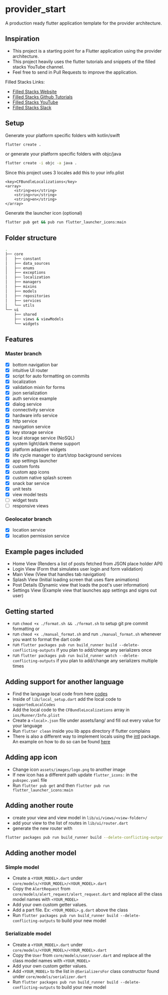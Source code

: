 # provider_start

A production ready flutter application template for the provider architecture.

## Inspiration

- This project is a starting point for a Flutter application using the provider architecture.
- This project heavily uses the flutter tutorials and snippets of the filled stacks YouTube channel.
- Feel free to send in Pull Requests to improve the application.

Filled Stacks Links:

- [Filled Stacks Website](https://www.filledstacks.com/)
- [Filled Stacks Github Tutorials](https://github.com/FilledStacks/flutter-tutorials)
- [Filled Stacks YouTube](https://www.youtube.com/channel/UC2d0BYlqQCdF9lJfydl_02Q)
- [Filled Stacks Slack](https://filledstacks.slack.com/join/shared_invite/enQtNjY0NTQ3MTYwMzEwLTJjZmU0ODRhOTA5ZGE3MTUxOTUzODdlNzFjMDg0ZGU4ZDQzMzVlMDQ0MzYxZWNhOWViOGI1NjZiZDE1YTQ3NGM)

## Setup

Generate your platform specific folders with kotlin/swift

```bash
flutter create .
```

or generate your platform specific folders with objc/java

```bash
flutter create -i objc -a java .
```

Since this project uses 3 locales add this to your info.plist

```plist
<key>CFBundleLocalizations</key>
<array>
    <string>es</string>
    <string>ru</string>
    <string>en</string>
</array>
```

Generate the launcher icon (optional)

```bash
flutter pub get && pub run flutter_launcher_icons:main
```

## Folder structure

```bash
.
├── core
│   ├── constant
│   ├── data_sources
│   ├── enums
│   ├── exceptions
│   ├── localization
│   ├── managers
│   ├── mixins
│   ├── models
│   ├── repositories
│   ├── services
│   └── utils
└── ui
    ├── shared
    ├── views & viewModels
    └── widgets
```

## Features

### Master branch

- [x] bottom navigation bar
- [x] intuitive UI router
- [x] script for auto formatting on commits
- [x] localization
- [x] validation mixin for forms
- [x] json serialization
- [x] auth service example
- [x] dialog service
- [x] connectivity service
- [x] hardware info service
- [x] http service
- [x] navigation service
- [x] key storage service
- [x] local storage service (NoSQL)
- [x] system light/dark theme support
- [x] platform adaptive widgets
- [x] life cycle manager to start/stop background services
- [x] app settings launcher
- [x] custom fonts
- [x] custom app icons
- [x] custom native splash screen
- [x] snack bar service
- [x] unit tests
- [x] view model tests
- [ ] widget tests
- [ ] responsive views

### Geolocator branch

- [x] location service
- [x] location permission service

## Example pages included

- Home View (Renders a list of posts fetched from JSON place holder API)
- Login View (Form that simulates user login and form validation)
- Main View (View that handles tab navigation)
- Splash View (Initial loading screen that uses flare animations)
- Post Details (Dynamic view that loads the post's user information)
- Settings View (Example view that launches app settings and signs out user)

## Getting started

- run `chmod +x ./format.sh && ./format.sh` to setup git pre commit formatting or
- run `chmod +x ./manual_format.sh` and run `./manual_format.sh` whenever you want to format the dart code
- run `flutter packages pub run build_runner build --delete-conflicting-outputs` if you plan to add/change any serializers once
- run `flutter packages pub run build_runner watch --delete-conflicting-outputs` if you plan to add/change any serializers multiple times

## Adding support for another language

- Find the language local code from here [codes](https://en.wikipedia.org/wiki/List_of_ISO_639-1_codes)
- Inside of `lib/local_setup.dart` add the local code to `supportedLocalCodes`
- Add the local code to the `CFBundleLocalizations` array in `ios/Runner/Info.plist`
- Create a `<local>.json` file under assets/lang/ and fill out every value for your language
- Run `flutter clean` inside you lib apps directory if flutter complains
- There is also a different way to implement locals using the [intl](https://pub.dev/packages/intl) package. An example on how to do so can be found [here](https://github.com/flutter/website/tree/master/examples/internationalization/intl_example)

## Adding app icon

- Change icon `assets/images/logo.png` to another image
- If new icon has a different path update `flutter_icons:` in the `pubspec.yaml` file
- Run `flutter pub get` and then `flutter pub run flutter_launcher_icons:main`

## Adding another route

- create your view and view model in `lib/ui/views/<view-folder>/`
- add your view to the list of routes in `lib/ui/router.dart`
- generate the new router with

```sh
flutter packages pub run build_runner build --delete-conflicting-outputs
```

## Adding another model

### Simple model

- Create a `<YOUR_MODEL>.dart` under `core/models/<YOUR_MODEL>/<YOUR_MODEL>.dart`
- Copy the `AlertRequest` from `core/models/alert_request/alert_request.dart` and replace all the class model names with `<YOUR_MODEL>`
- Add your own custom getter values.
- Add a part file. Ex: `<YOUR_MODEL>.g.dart` above the class
- Run `flutter packages pub run build_runner build --delete-conflicting-outputs` to build your new model

### Serializable model

- Create a `<YOUR_MODEL>.dart` under `core/models/<YOUR_MODEL>/<YOUR_MODEL>.dart`
- Copy the `User` from `core/models/user/user.dart` and replace all the class model names with `<YOUR_MODEL>`
- Add your own custom getter values.
- Add `<YOUR_MODEL>` to the list in `@SerializersFor` class constructor found under `core/models/serializer.dart`
- Run `flutter packages pub run build_runner build --delete-conflicting-outputs` to build your new model
